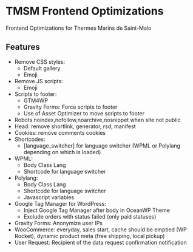 TMSM Frontend Optimizations
=================

Frontend Optimizations for Thermes Marins de Saint-Malo

Features
-----------

* Remove CSS styles:
    * Default gallery
    * Emoji
* Remove JS scripts:
    * Emoji
* Scripts to footer:
    * GTM4WP
    * Gravity Forms: Force scripts to footer
    * Use of Asset Optimizer to move scripts to footer    
* Robots noindex,nofollow,noarchive,nosnippet when site not public
* Head: remove shortlink, generator, rsd, manifest
* Cookies: remove comments cookies
* Shortcodes:
    * [language_switcher] for language switcher (WPML or Polylang depending on which is loaded)
* WPML:
    * Body Class Lang
    * Shortcode for language switcher
* Polylang:
    * Body Class Lang
    * Shortcode for language switcher
    * Javascript variables
* Google Tag Manager for WordPress:
    * Inject Google Tag Manager after body in OceanWP Theme
    * Exclude orders with status failed (only paid statuses)
* Gravity Forms: Anonymize user IPs
* WooCommerce: everyday, sales start, cache should be emptied (WP Rocket), dynamic product meta (free shipping, local pickup)
* User Request: Recipient of the data request confirmation notification